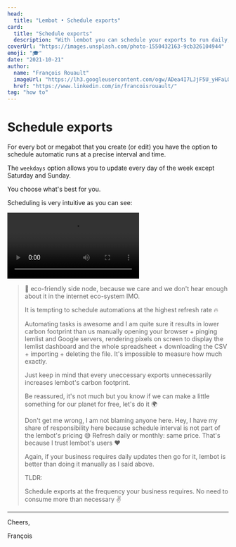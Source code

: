 ```yaml
---
head:
  title: "Lembot • Schedule exports"
card:
  title: "Schedule exports"
  description: "With lembot you can schedule your exports to run daily, on weekdays, weekly or monthly. Let me show you how."
coverUrl: "https://images.unsplash.com/photo-1550432163-9cb326104944"
emoji: "🎓"
date: "2021-10-21"
author:
  name: "François Rouault"
  imageUrl: "https://lh3.googleusercontent.com/ogw/ADea4I7LJjF5U_yHFaLQIoNCysLkiEHPLHnWKxj0i1SadVY=s32-c-mo"
  href: "https://www.linkedin.com/in/francoisrouault/"
tag: "how to"
---
```


# Schedule exports

For every bot or megabot that you create (or edit) you have the option to schedule automatic runs at a precise interval and time.

The `weekdays` option allows you to update every day of the week except Saturday and Sunday.

You choose what's best for you.

Scheduling is very intuitive as you can see:

![schedule export](https://user-images.githubusercontent.com/2499356/152033150-a31d877a-1b0d-43ec-abfe-efd47490f7da.mp4)

> 🌳 eco-friendly side node, because we care and we don't hear enough about it in the internet eco-system IMO.
>
> It is tempting to schedule automations at the highest refresh rate 🔥
>
> Automating tasks is awesome and I am quite sure it results in lower carbon footprint than us manually opening your browser + pinging lemlist and Google servers, rendering pixels on screen to display the lemlist dashboard and the whole spreadsheet + downloading the CSV + importing + deleting the file. It's impossible to measure how much exactly.
>
> Just keep in mind that every uneccessary exports unnecessarily increases lembot's carbon footprint.
>
> Be reassured, it's not much but you know if we can make a little something for our planet for free, let's do it 🌍
>
> Don't get me wrong, I am not blaming anyone here. Hey, I have my share of responsibility here because schedule interval is not part of the lembot's pricing 😅 Refresh daily or monthly: same price. That's because I trust lembot's users ❤️
> 
> Again, if your business requires daily updates then go for it, lembot is better than doing it manually as I said above.
> 
> TLDR:
> 
> Schedule exports at the frequency your business requires. No need to consume more than necessary ✌️

---

Cheers,

François

